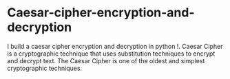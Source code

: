 # Caesar-cipher-encryption-and-decryption
I build a caesar cipher encryption and decryption in python !. Caesar Cipher is a cryptographic technique that uses substitution techniques to encrypt and decrypt text. The Caesar Cipher is one of the oldest and simplest cryptographic techniques.
